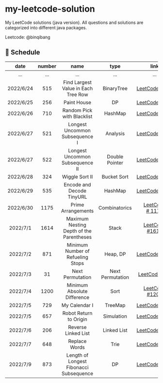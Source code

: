 # my-leetcode-solution

My LeetCode solutions (java version). All questions and solutions are categorized into different java packages.

Leetcode: @binqibang

## 📅 Schedule

| date      | number | name                                     | type             | link                                                                                     | difficulty | capable |
|:---------:|:------:|:----------------------------------------:|:----------------:|:----------------------------------------------------------------------------------------:|:----------:|:-------:|
| ...       | ...    | ...                                      | ...              | ...                                                                                      | ...        | ...     |
| 2022/6/24 | 515    | Find Largest Value in Each Tree Row      | BinaryTree       | [LeetCode #515](https://leetcode.cn/problems/find-largest-value-in-each-tree-row/)       | Medium     | ✔️      |
| 2022/6/25 | 256    | Paint House                              | DP               | [LeetCode #256](https://leetcode.cn/problems/JEj789/)                                    | Medium     | ❌       |
| 2022/6/26 | 710    | Random Pick with Blacklist               | HashMap          | [LeetCode #710](https://leetcode.cn/problems/random-pick-with-blacklist/)                | Hard       | ❌       |
| 2022/6/27 | 521    | Longest Uncommon Subsequence I           | Analysis         | [LeetCode #521](https://leetcode.cn/problems/longest-uncommon-subsequence-i/)            | Easy       | ✔️      |
| 2022/6/27 | 522    | Longest Uncommon Subsequence II          | Double Pointer   | [LeetCode #522](https://leetcode.cn/problems/longest-uncommon-subsequence-ii/)           | Medium     | ❌       |
| 2022/6/28 | 324    | Wiggle Sort II                           | Bucket Sort      | [LeetCode #324](https://leetcode.cn/problems/wiggle-sort-ii/)                            | Medium     | ❌       |
| 2022/6/29 | 535    | Encode and Decode TinyURL                | HashMap          | [LeetCode #535](https://leetcode.cn/problems/encode-and-decode-tinyurl/)                 | Medium     | ✔️      |
| 2022/6/30 | 1175   | Prime Arrangements                       | Combinatorics    | [LeetCode # 1175](https://leetcode.cn/problems/prime-arrangements/)                      | Easy       | ✔️      |
| 2022/7/1  | 1614   | Maximum Nesting Depth of the Parentheses | Stack            | [LeetCode #1614](https://leetcode.cn/problems/maximum-nesting-depth-of-the-parentheses/) | Easy       | ✔️      |
| 2022/7/2  | 871    | Minimum Number of Refueling Stops        | Heap, DP         | [LeetCode #871](https://leetcode.cn/problems/minimum-number-of-refueling-stops/)         | Hard       | ❌       |
| 2022/7/3  | 31     | Next Permutation                         | Next Permutation | [LeetCode #31](https://leetcode.cn/problems/next-permutation/)                           | Medium     | ❌       |
| 2022/7/4  | 1200   | Minimum Absolute Difference              | Sort             | [LeetCode #1200](https://leetcode.cn/problems/minimum-absolute-difference/)              | Easy       | ✔️      |
| 2022/7/5  | 729    | My Calendar I                            | TreeMap          | [LeetCode #729](https://leetcode.cn/problems/my-calendar-i/)                             | Medium     | ❌       |
| 2022/7/5  | 657    | Robot Return to Origin                   | Simulation       | [LeetCode #657](https://leetcode.cn/problems/robot-return-to-origin/)                    | Easy       | ✔️      |
| 2022/7/6  | 206    | Reverse Linked List                      | Linked List      | [LeetCode #206](https://leetcode.cn/problems/reverse-linked-list/)                       | Easy       | ✔️      |
| 2022/7/7  | 648    | Replace Words                            | Trie             | [LeetCode #648](https://leetcode.cn/problems/replace-words/)                             | Medium     | ✔️      |
| 2022/7/9  | 873    | Length of Longest Fibonacci Subsequence  | DP               | [LeetCode #873](https://leetcode.cn/problems/length-of-longest-fibonacci-subsequence/)   | Medium     | ❌       |

